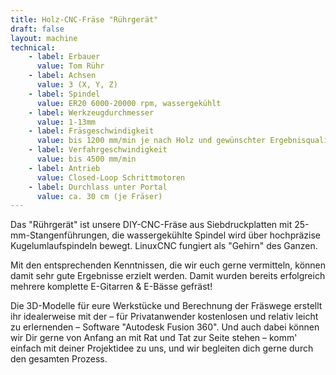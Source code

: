 ```yaml
---
title: Holz-CNC-Fräse "Rührgerät"
draft: false
layout: machine
technical:
    - label: Erbauer
      value: Tom Rühr
    - label: Achsen
      value: 3 (X, Y, Z)
    - label: Spindel
      value: ER20 6000-20000 rpm, wassergekühlt
    - label: Werkzeugdurchmesser
      value: 1-13mm
    - label: Fräsgeschwindigkeit
      value: bis 1200 mm/min je nach Holz und gewünschter Ergebnisqualität
    - label: Verfahrgeschwindigkeit
      value: bis 4500 mm/min
    - label: Antrieb
      value: Closed-Loop Schrittmotoren
    - label: Durchlass unter Portal
      value: ca. 30 cm (je Fräser)
---
```


Das "Rührgerät" ist unsere DIY-CNC-Fräse aus Siebdruckplatten mit 25-mm-Stangenführungen, die wassergekühlte Spindel wird über hochpräzise Kugelumlaufspindeln bewegt. LinuxCNC fungiert als "Gehirn" des Ganzen.

Mit den entsprechenden Kenntnissen, die wir euch gerne vermitteln, können damit sehr gute Ergebnisse erzielt werden. Damit wurden bereits erfolgreich mehrere komplette E-Gitarren & E-Bässe gefräst!

Die 3D-Modelle für eure Werkstücke und Berechnung der Fräswege erstellt ihr idealerweise mit der – für Privatanwender kostenlosen und relativ leicht zu erlernenden – Software "Autodesk Fusion 360". Und auch dabei können wir Dir gerne von Anfang an mit Rat und Tat zur Seite stehen – komm' einfach mit deiner Projektidee zu uns, und wir begleiten dich gerne durch den gesamten Prozess.
